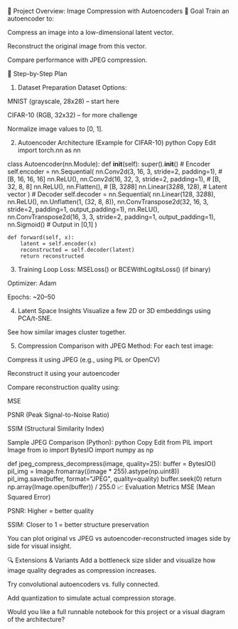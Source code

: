 📌 Project Overview: Image Compression with Autoencoders
🎯 Goal
Train an autoencoder to:

Compress an image into a low-dimensional latent vector.

Reconstruct the original image from this vector.

Compare performance with JPEG compression.

🧱 Step-by-Step Plan
1. Dataset Preparation
Dataset Options:

MNIST (grayscale, 28x28) – start here

CIFAR-10 (RGB, 32x32) – for more challenge

Normalize image values to [0, 1].

2. Autoencoder Architecture (Example for CIFAR-10)
python
Copy
Edit
import torch.nn as nn

class Autoencoder(nn.Module):
    def __init__(self):
        super().__init__()
        # Encoder
        self.encoder = nn.Sequential(
            nn.Conv2d(3, 16, 3, stride=2, padding=1),  # [B, 16, 16, 16]
            nn.ReLU(),
            nn.Conv2d(16, 32, 3, stride=2, padding=1), # [B, 32, 8, 8]
            nn.ReLU(),
            nn.Flatten(),                              # [B, 32*8*8]
            nn.Linear(32*8*8, 128),                    # Latent vector
        )
        # Decoder
        self.decoder = nn.Sequential(
            nn.Linear(128, 32*8*8),
            nn.ReLU(),
            nn.Unflatten(1, (32, 8, 8)),
            nn.ConvTranspose2d(32, 16, 3, stride=2, padding=1, output_padding=1),
            nn.ReLU(),
            nn.ConvTranspose2d(16, 3, 3, stride=2, padding=1, output_padding=1),
            nn.Sigmoid()  # Output in [0,1]
        )

    def forward(self, x):
        latent = self.encoder(x)
        reconstructed = self.decoder(latent)
        return reconstructed
3. Training Loop
Loss: MSELoss() or BCEWithLogitsLoss() (if binary)

Optimizer: Adam

Epochs: ~20–50

4. Latent Space Insights
Visualize a few 2D or 3D embeddings using PCA/t-SNE.

See how similar images cluster together.

5. Compression Comparison with JPEG
Method:
For each test image:

Compress it using JPEG (e.g., using PIL or OpenCV)

Reconstruct it using your autoencoder

Compare reconstruction quality using:

MSE

PSNR (Peak Signal-to-Noise Ratio)

SSIM (Structural Similarity Index)

Sample JPEG Comparison (Python):
python
Copy
Edit
from PIL import Image
from io import BytesIO
import numpy as np

def jpeg_compress_decompress(image, quality=25):
    buffer = BytesIO()
    pil_img = Image.fromarray((image * 255).astype(np.uint8))
    pil_img.save(buffer, format="JPEG", quality=quality)
    buffer.seek(0)
    return np.array(Image.open(buffer)) / 255.0
📈 Evaluation Metrics
MSE (Mean Squared Error)

PSNR: Higher = better quality

SSIM: Closer to 1 = better structure preservation

You can plot original vs JPEG vs autoencoder-reconstructed images side by side for visual insight.

🔍 Extensions & Variants
Add a bottleneck size slider and visualize how image quality degrades as compression increases.

Try convolutional autoencoders vs. fully connected.

Add quantization to simulate actual compression storage.

Would you like a full runnable notebook for this project or a visual diagram of the architecture?




